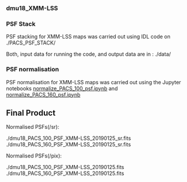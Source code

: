 ### dmu18_XMM-LSS

### PSF Stack
PSF stacking for XMM-LSS maps was carried out using IDL code on ./PACS_PSF_STACK/

Both, input data for running the code, and output data are in :
./data/


### PSF normalisation
PSF normalisation for XMM-LSS maps was carried out using the Jupyter notebooks 
[normalize_PACS_100_psf.ipynb](./normalize_PACS_100_psf.ipynb) and [normalize_PACS_160_psf.ipynb](./normalize_PACS_160_psf.ipynb)

## Final Product
Normalised PSFs(/sr):

./dmu18_PACS_100_PSF_XMM-LSS_20190125_sr.fits
./dmu18_PACS_160_PSF_XMM-LSS_20190125_sr.fits

Normalised PSFs(/pix):

./dmu18_PACS_100_PSF_XMM-LSS_20190125.fits
./dmu18_PACS_160_PSF_XMM-LSS_20190125.fits
